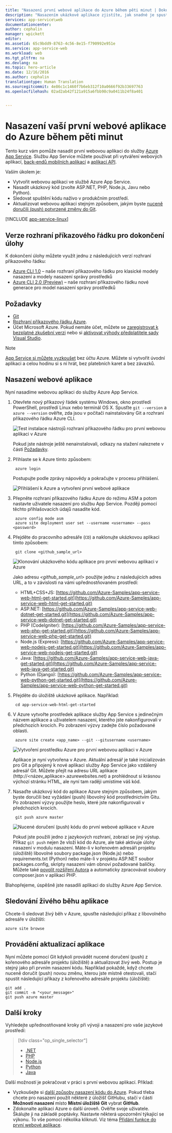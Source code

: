 ```yaml
---
title: "Nasazení první webové aplikace do Azure během pěti minut | Dokumentace Microsoftu"
description: "Nasazením ukázkové aplikace zjistíte, jak snadné je spustit webové aplikace ve službě App Service. Pusťte se hned do skutečného vývoje. Výsledky uvidíte okamžitě."
services: app-service\web
documentationcenter: 
author: cephalin
manager: wpickett
editor: 
ms.assetid: 65c9bdd9-8763-4c56-8e15-f790992e951e
ms.service: app-service-web
ms.workload: web
ms.tgt_pltfrm: na
ms.devlang: na
ms.topic: hero-article
ms.date: 12/16/2016
ms.author: cephalin
translationtype: Human Translation
ms.sourcegitcommit: 4e86c1c1460f7b6eb312f10a0666f92b33697763
ms.openlocfilehash: 02ad2ab42f121a915a6fbb98c9a0411b24f8a401


---
```

# <a name="deploy-your-first-web-app-to-azure-in-five-minutes"></a>Nasazení vaší první webové aplikace do Azure během pěti minut
Tento kurz vám pomůže nasadit první webovou aplikaci do služby [Azure App Service](../app-service/app-service-value-prop-what-is.md).
Službu App Service můžete používat při vytváření webových aplikací, [back-endů mobilních aplikací](/documentation/learning-paths/appservice-mobileapps/) a [aplikací API](../app-service-api/app-service-api-apps-why-best-platform.md).

Vaším úkolem je: 

* Vytvořit webovou aplikaci ve službě Azure App Service.
* Nasadit ukázkový kód (zvolte ASP.NET, PHP, Node.js, Javu nebo Python).
* Sledovat spuštění kódu naživo v produkčním prostředí.
* Aktualizovat webovou aplikaci stejným způsobem, jakým byste [nuceně doručili (push) potvrzené změny do Git](https://git-scm.com/docs/git-push).

[!INCLUDE [app-service-linux](../../includes/app-service-linux.md)]

## <a name="cli-versions-to-complete-the-task"></a>Verze rozhraní příkazového řádku pro dokončení úlohy

K dokončení úlohy můžete využít jednu z následujících verzí rozhraní příkazového řádku:

- [Azure CLI 1.0](app-service-web-get-started-cli-nodejs.md) – naše rozhraní příkazového řádku pro klasické modely nasazení a modely nasazení správy prostředků
- [Azure CLI 2.0 (Preview)](app-service-web-get-started.md) – naše rozhraní příkazového řádku nové generace pro model nasazení správy prostředků

## <a name="prerequisites"></a>Požadavky
* [Git](http://www.git-scm.com/downloads)
* [Rozhraní příkazového řádku Azure](../xplat-cli-install.md).
* Účet Microsoft Azure. Pokud nemáte účet, můžete se [zaregistrovat k bezplatné zkušební verzi](https://azure.microsoft.com/pricing/free-trial/?WT.mc_id=A261C142F) nebo si [aktivovat výhody předplatitele sady Visual Studio](https://azure.microsoft.com/pricing/member-offers/msdn-benefits-details/?WT.mc_id=A261C142F).

> [!NOTE]
> [App Service si můžete vyzkoušet](http://go.microsoft.com/fwlink/?LinkId=523751) bez účtu Azure. Můžete si vytvořit úvodní aplikaci a celou hodinu si s ní hrát, bez platebních karet a bez závazků.
> 
> 

## <a name="deploy-a-web-app"></a>Nasazení webové aplikace
Nyní nasadíme webovou aplikaci do služby Azure App Service.

1. Otevřete nový příkazový řádek systému Windows, okno prostředí PowerShell, prostředí Linux nebo terminál OS X. Spusťte `git --version` a `azure --version` ověřte, zda jsou v počítači nainstalovány Git a rozhraní příkazového řádku Azure CLI.
   
    ![Test instalace nástrojů rozhraní příkazového řádku pro první webovou aplikaci v Azure](./media/app-service-web-get-started/1-test-tools.png)
   
    Pokud jste nástroje ještě nenainstalovali, odkazy na stažení naleznete v části [Požadavky](#Prerequisites).
2. Přihlaste se k Azure tímto způsobem:
   
        azure login
   
    Postupujte podle zprávy nápovědy a pokračujte v procesu přihlášení.
   
    ![Přihlášení k Azure a vytvoření první webové aplikace](./media/app-service-web-get-started/3-azure-login.png)
3. Přepněte rozhraní příkazového řádku Azure do režimu ASM a potom nastavte uživatele nasazení pro službu App Service. Později pomocí těchto přihlašovacích údajů nasadíte kód.
   
        azure config mode asm
        azure site deployment user set --username <username> --pass <password>

4. Přejděte do pracovního adresáře (`CD`) a naklonujte ukázkovou aplikaci tímto způsobem:
   
        git clone <github_sample_url>
   
    ![Klonování ukázkového kódu aplikace pro první webovou aplikaci v Azure](./media/app-service-web-get-started/2-clone-sample.png)
   
    Jako adresu *&lt;github_sample_url>* použijte jednu z následujících adres URL, a to v závislosti na vámi upřednostňovaném prostředí:
   
   * HTML+CSS+JS: [https://github.com/Azure-Samples/app-service-web-html-get-started.git](https://github.com/Azure-Samples/app-service-web-html-get-started.git)
   * ASP.NET: [https://github.com/Azure-Samples/app-service-web-dotnet-get-started.git](https://github.com/Azure-Samples/app-service-web-dotnet-get-started.git)
   * PHP (CodeIgniter): [https://github.com/Azure-Samples/app-service-web-php-get-started.git](https://github.com/Azure-Samples/app-service-web-php-get-started.git)
   * Node.js (Express): [https://github.com/Azure-Samples/app-service-web-nodejs-get-started.git](https://github.com/Azure-Samples/app-service-web-nodejs-get-started.git)
   * Java: [https://github.com/Azure-Samples/app-service-web-java-get-started.git](https://github.com/Azure-Samples/app-service-web-java-get-started.git)
   * Python (Django): [https://github.com/Azure-Samples/app-service-web-python-get-started.git](https://github.com/Azure-Samples/app-service-web-python-get-started.git)

5. Přejděte do úložiště ukázkové aplikace. Například:
   
        cd app-service-web-html-get-started

6. V Azure vytvořte prostředek aplikace služby App Service s jedinečným názvem aplikace a uživatelem nasazení, kterého jste nakonfigurovali v předchozích krocích. Po zobrazení výzvy zadejte číslo požadované oblasti.
   
        azure site create <app_name> --git --gitusername <username>
   
    ![Vytvoření prostředku Azure pro první webovou aplikaci v Azure](./media/app-service-web-get-started/4-create-site.png)
   
    Aplikace je nyní vytvořena v Azure. Aktuální adresář je také inicializován pro Git a připojený k nové aplikaci služby App Service jako vzdálený adresář Git.
    Můžete přejít na adresu URL aplikace (http://&lt;název_aplikace>.azurewebsites.net) a prohlédnout si krásnou výchozí stránku HTML, ale nyní tam raději umístíme váš kód.

7. Nasaďte ukázkový kód do aplikace Azure stejným způsobem, jakým byste doručili bez vyžádání (push) libovolný kód prostřednictvím Gitu. Po zobrazení výzvy použijte heslo, které jste nakonfigurovali v předchozích krocích.
   
        git push azure master
   
    ![Nucené doručení (push) kódu do první webové aplikace v Azure](./media/app-service-web-get-started/5-push-code.png)
   
    Pokud jste použili jedno z jazykových rozhraní, zobrazí se jiný výstup. Příkaz `git push` nejen že vloží kód do Azure, ale také aktivuje úlohy nasazení v modulu nasazení. Máte-li v kořenovém adresáři projektu (úložiště) libovolné soubory package.json (Node.js) nebo requirements.txt (Python) nebo máte-li v projektu ASP.NET soubor packages.config, skripty nasazení vám obnoví požadované balíčky. Můžete také [povolit rozšíření Autora](web-sites-php-mysql-deploy-use-git.md#composer) a automaticky zpracovávat soubory composer.json v aplikaci PHP.

Blahopřejeme, úspěšně jste nasadili aplikaci do služby Azure App Service.

## <a name="see-your-app-running-live"></a>Sledování živého běhu aplikace
Chcete-li sledovat živý běh v Azure, spusťte následující příkaz z libovolného adresáře v úložišti:

    azure site browse

## <a name="make-updates-to-your-app"></a>Provádění aktualizací aplikace
Nyní můžete pomocí Git kdykoli provádět nucené doručení (push) z kořenového adresáře projektu (úložiště) a aktualizovat živý web. Postup je stejný jako při prvním nasazení kódu. Například pokaždé, když chcete nuceně doručit (push) novou změnu, kterou jste místně otestovali, stačí spustit následující příkazy z kořenového adresáře projektu (úložiště):

    git add .
    git commit -m "<your_message>"
    git push azure master

## <a name="next-steps"></a>Další kroky
Vyhledejte upřednostňované kroky při vývoji a nasazení pro vaše jazykové prostředí:

> [!div class="op_single_selector"]
> * [.NET](web-sites-dotnet-get-started.md)
> * [PHP](app-service-web-php-get-started.md)
> * [Node.js](app-service-web-nodejs-get-started.md)
> * [Python](web-sites-python-ptvs-django-mysql.md)
> * [Java](web-sites-java-get-started.md)
> 
> 

Další možností je pokračovat v práci s první webovou aplikací. Příklad:

* Vyzkoušejte si [další způsoby nasazení kódu do Azure](web-sites-deploy.md). Pokud třeba chcete pro nasazení použít některé z úložišť GitHubu, stačí v části **Možnosti nasazení** místo **Místní úložiště Git** vybrat **GitHub**.
* Zdokonalte aplikaci Azure o další úroveň. Ověřte svoje uživatele. Škálujte ji na základě poptávky. Nastavte některá upozornění týkající se výkonu. To vše pomocí několika kliknutí. Viz téma [Přidání funkce do první webové aplikace](app-service-web-get-started-2.md).




<!--HONumber=Jan17_HO1-->


